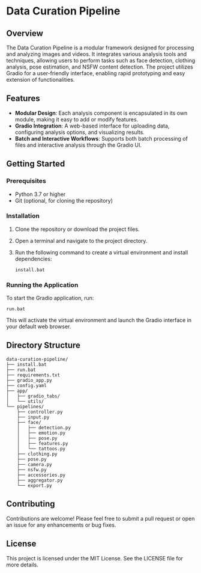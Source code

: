 # Data Curation Pipeline

## Overview

The Data Curation Pipeline is a modular framework designed for processing and analyzing images and videos. It integrates various analysis tools and techniques, allowing users to perform tasks such as face detection, clothing analysis, pose estimation, and NSFW content detection. The project utilizes Gradio for a user-friendly interface, enabling rapid prototyping and easy extension of functionalities.

## Features

- **Modular Design**: Each analysis component is encapsulated in its own module, making it easy to add or modify features.
- **Gradio Integration**: A web-based interface for uploading data, configuring analysis options, and visualizing results.
- **Batch and Interactive Workflows**: Supports both batch processing of files and interactive analysis through the Gradio UI.

## Getting Started

### Prerequisites

- Python 3.7 or higher
- Git (optional, for cloning the repository)

### Installation

1. Clone the repository or download the project files.
2. Open a terminal and navigate to the project directory.
3. Run the following command to create a virtual environment and install dependencies:

   ```
   install.bat
   ```

### Running the Application

To start the Gradio application, run:

```
run.bat
```

This will activate the virtual environment and launch the Gradio interface in your default web browser.

## Directory Structure

```
data-curation-pipeline/
├── install.bat
├── run.bat
├── requirements.txt
├── gradio_app.py
├── config.yaml
├── app/
│   ├── gradio_tabs/
│   └── utils/
└── pipelines/
    ├── controller.py
    ├── input.py
    ├── face/
    │   ├── detection.py
    │   ├── emotion.py
    │   ├── pose.py
    │   ├── features.py
    │   └── tattoos.py
    ├── clothing.py
    ├── pose.py
    ├── camera.py
    ├── nsfw.py
    ├── accessories.py
    ├── aggregator.py
    └── export.py
```

## Contributing

Contributions are welcome! Please feel free to submit a pull request or open an issue for any enhancements or bug fixes.

## License

This project is licensed under the MIT License. See the LICENSE file for more details.